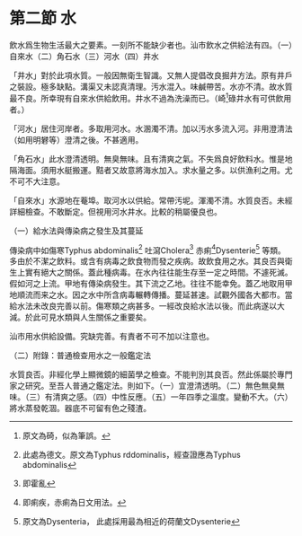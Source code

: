 # 第二節    水

飲水爲生物生活最大之要素。一刻所不能缺少者也。汕市飲水之供給法有四。（一）自來水（二）角石水（三）河水（四）井水

「井水」對於此項水質。一般因無衛生智識。又無人提倡改良掘井方法。原有井戶之裝設。極多缺點。溝渠又未認真清理。汚水混入。味鹹帶苦。水亦不清。故水質最不良。所幸現有自來水供給飲用。井水不過為洗澡而已。（崎[^1]碌井水有可供飲用者。）

「河水」居住河岸者。多取用河水。水溷濁不清。加以汚水多流入河。非用澄清法（如用明礬等）澄清之後。不甚適用。

「角石水」此水澄清透明。無臭無味。且有清爽之氣。不失爲良好飲料水。惟是地隔海面。須用水艇搬運。黠者又故意將海水加入。求水量之多。以供漁利之用。尤不可不大注意。

「自來水」水源地在菴埠。取河水以供給。常帶汚坭。渾濁不清。水質良否。未經詳細檢查。不敢斷定。但視用河水井水。比較的稍屬優良也。

（一）給水法與傳染病之發生及其蔓延

傳染病中如傷寒Typhus abdominalis[^2] 吐瀉Cholera[^3] 赤痢[^4]Dysenterie[^5] 等類。多由於不潔之飲料。或含有病毒之飲食物而發之疾病。故飲食用之水。其良否與衛生上實有絕大之關係。蓋此種病毒。在水內往往能生存至一定之時間。不遽死滅。假如河之上流。甲地有傳染病發生。其下流之乙地。往往不能幸免。蓋乙地取用甲地順流而来之水。因之水中所含病毒輾轉傳播。蔓延甚速。試觀外國各大都市。當給水法未改良完善以前。傷寒類之病甚多。一經改良給水法以後。而此病遂以大減。於此可見水類與人生關係之重要矣。

汕市用水供給設備。究缺完善。有責者不可不加以注意也。

（二）附錄：普通檢查用水之一般鑑定法

水質良否。非經化學上顯微鏡的細菌學之檢查。不能判別其良否。然此係屬於專門家之研究。至吾人普通之鑑定法。則如下。（一）宜澄清透明。（二）無色無臭無味。（三）有清爽之感。（四）中性反應。（五）一年四季之溫度。變動不大。（六）將水蒸發乾涸。器底不可留有色之殘渣。

[^1]: 原文為碕，似為筆誤。

[^2]: 此處為德文。原文為Typhus rddominalis，經查證應為Typhus abdominalis

[^3]: 即霍亂

[^4]: 即痢疾，赤痢為日文用法。

[^5]: 原文為Dysenteria， 此處採用最為相近的荷蘭文Dysenterie